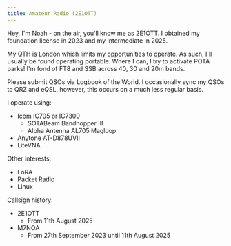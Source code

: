 ```yaml
---
title: Amateur Radio (2E1OTT)
---
```


Hey, I'm Noah - on the air, you'll know me as 2E1OTT. I obtained my foundation license in 2023 and my intermediate in 2025.

My QTH is London which limits my opportunities to operate. As such, I'll usually be found operating portable. Where I 
can, I try to activate POTA parks! I'm fond of FT8 and SSB across 40, 30 and 20m bands.

Please submit QSOs via Logbook of the World. I occasionally sync my QSOs to QRZ and eQSL, however, this occurs on a much
less regular basis.

I operate using:

- Icom IC705 or IC7300
  - SOTABeam Bandhopper III
  - Alpha Antenna AL705 Magloop
- Anytone AT-D878UVII
- LiteVNA

Other interests:

- LoRA
- Packet Radio
- Linux

Callsign history:

- 2E1OTT
  - From 11th August 2025
- M7NOA 
  - From 27th September 2023 until 11th August 2025
